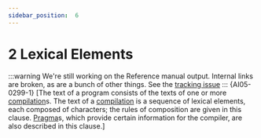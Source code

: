 ```yaml
---
sidebar_position:  6
---
```


# 2 Lexical Elements

:::warning
We're still working on the Reference manual output.  Internal links are broken,
as are a bunch of other things.
See the [tracking issue](https://github.com/ada-lang-io/ada-lang-io/issues/20)
:::
{AI05-0299-1} [The text of a program consists of the texts of one or more [compilation](./AA-10.1#S0285)s. The text of a [compilation](./AA-10.1#S0285) is a sequence of lexical elements, each composed of characters; the rules of composition are given in this clause. [Pragma](./AA-2.8#S0019)s, which provide certain information for the compiler, are also described in this clause.] 

